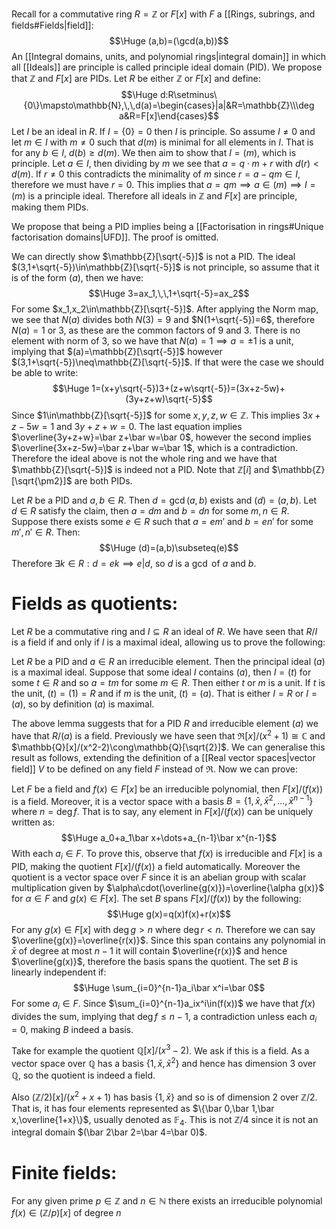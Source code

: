 Recall for a commutative ring $R=\mathbb{Z}$ or $F[x]$ with $F$ a [[Rings, subrings, and fields#Fields|field]]:$$\Huge (a,b)=(\gcd(a,b))$$An [[Integral domains, units, and polynomial rings|integral domain]] in which all [[Ideals]] are principle is called principle ideal domain (PID). We propose that $\mathbb{Z}$ and $F[x]$ are PIDs. Let $R$ be either $\mathbb{Z}$ or $F[x]$ and define:$$\Huge d:R\setminus\{0\}\mapsto\mathbb{N},\,\,d(a)=\begin{cases}|a|&R=\mathbb{Z}\\\deg a&R=F[x]\end{cases}$$Let $I$ be an ideal in $R$. If $I=\{0\}=0$ then $I$ is principle. So assume $I\neq0$ and let $m\in I$ with $m\neq0$ such that $d(m)$ is minimal for all elements in $I$. That is for any $b\in I$, $d(b)\geq d(m)$. We then aim to show that $I=(m)$, which is principle. Let $a\in I$, then dividing by $m$ we see that $a=q\cdot m+r$ with $d(r)<d(m)$. If $r\neq0$ this contradicts the minimality of $m$ since $r=a-qm\in I$, therefore we must have $r=0$. This implies that $a=qm\implies a\in(m)\implies I=(m)$ is a principle ideal. Therefore all ideals in $\mathbb{Z}$ and $F[x]$ are principle, making them PIDs.

We propose that being a PID implies being a [[Factorisation in rings#Unique factorisation domains|UFD]]. The proof is omitted.

We can directly show $\mathbb{Z}[\sqrt{-5}]$ is not a PID. The ideal $(3,1+\sqrt{-5})\in\mathbb{Z}[\sqrt{-5}]$ is not principle, so assume that it is of the form $(a)$, then we have:$$\Huge 3=ax_1,\,\,1+\sqrt{-5}=ax_2$$For some $x_1,x_2\in\mathbb{Z}[\sqrt{-5}]$. After applying the Norm map, we see that $N(a)$ divides both $N(3)=9$ and $N(1+\sqrt{-5})=6$, therefore $N(a)=1$ or $3$, as these are the common factors of $9$ and $3$. There is no element with norm of $3$, so we have that $N(a)=1\implies a=\pm1$ is a unit, implying that $(a)=\mathbb{Z}[\sqrt{-5}]$ however $(3,1+\sqrt{-5})\neq\mathbb{Z}[\sqrt{-5}]$. If that were the case we should be able to write:$$\Huge 1=(x+y\sqrt{-5})3+(z+w\sqrt{-5})=(3x+z-5w)+(3y+z+w)\sqrt{-5}$$Since $1\in\mathbb{Z}[\sqrt{-5}]$ for some $x,y,z,w\in\mathbb{Z}$. This implies $3x+z-5w=1$ and $3y+z+w=0$. The last equation implies $\overline{3y+z+w}=\bar z+\bar w=\bar 0$, however the second implies $\overline{3x+z-5w}=\bar z+\bar w=\bar 1$, which is a contradiction. Therefore the ideal above is not the whole ring and we have that $\mathbb{Z}[\sqrt{-5}]$ is indeed not a PID. Note that $\mathbb{Z}[i]$ and $\mathbb{Z}[\sqrt{\pm2}]$ are both PIDs.

Let $R$ be a PID and $a,b\in R$. Then $d=\gcd(a,b)$ exists and $(d)=(a,b)$. Let $d\in R$ satisfy the claim, then $a=dm$ and $b=dn$ for some $m,n\in R$. Suppose there exists some $e\in R$ such that $a=em'$ and $b=en'$ for some $m',n'\in R$. Then:$$\Huge (d)=(a,b)\subseteq(e)$$Therefore $\exists k\in R:d=ek\implies e|d$, so $d$ is a $\gcd$ of $a$ and $b$.

# Fields as quotients:

Let $R$ be a commutative ring and $I\subseteq R$ an ideal of $R$. We have seen that $R/I$ is a field if and only if $I$ is a maximal ideal, allowing us to prove the following:

Let $R$ be a PID and $a\in R$ an irreducible element. Then the principal ideal $(a)$ is a maximal ideal. Suppose that some ideal $I$ contains $(a)$, then $I=(t)$ for some $t\in R$ and so $a=tm$ for some $m\in R$. Then either $t$ or $m$ is a unit. If $t$ is the unit, $(t)=(1)=R$ and if $m$ is the unit, $(t)=(a)$. That is either $I=R$ or $I=(a)$, so by definition $(a)$ is maximal.

The above lemma suggests that for a PID $R$ and irreducible element $(a)$ we have that $R/(a)$ is a field. Previously we have seen that $\Re[x]/(x^2+1)\cong\mathbb{C}$ and $\mathbb{Q}[x]/(x^2-2)\cong\mathbb{Q}[\sqrt{2}]$. We can generalise this result as follows, extending the definition of a [[Real vector spaces|vector field]] $V$ to be defined on any field $F$ instead of $\Re$. Now we can prove:

Let $F$ be a field and $f(x)\in F[x]$ be an irreducible polynomial, then $F[x]/(f(x))$ is a field. Moreover, it is a vector space with a basis $B=\{1,\bar x,\bar x^2,\dots,\bar x^{n-1}\}$ where $n=\deg f$. That is to say, any element in $F[x]/(f(x))$ can be uniquely written as:$$\Huge a_0+a_1\bar x+\dots+a_{n-1}\bar x^{n-1}$$With each $a_i\in F$. To prove this, observe that $f(x)$ is irreducible and $F[x]$ is a PID, making the quotient $F[x]/(f(x))$ a field automatically. Moreover the quotient is a vector space over $F$ since it is an abelian group with scalar multiplication given by $\alpha\cdot(\overline{g(x)})=\overline{\alpha g(x)}$ for $\alpha\in F$ and $g(x)\in F[x]$. The set $B$ spans $F[x]/(f(x))$ by the following:$$\Huge g(x)=q(x)f(x)+r(x)$$For any $g(x)\in F[x]$ with $\deg g>n$ where $\deg r<n$. Therefore we can say $\overline{g(x)}=\overline{r(x)}$. Since this span contains any polynomial in $\bar x$ of degree at most $n-1$ it will contain $\overline{r(x)}$ and hence $\overline{g(x)}$, therefore the basis spans the quotient. The set $B$ is linearly independent if:$$\Huge \sum_{i=0}^{n-1}a_i\bar x^i=\bar 0$$For some $a_i\in F$. Since $\sum_{i=0}^{n-1}a_ix^i\in(f(x))$ we have that $f(x)$ divides the sum, implying that $\deg f\leq n-1$, a contradiction unless each $a_i=0$, making $B$ indeed a basis.

Take for example the quotient $\mathbb{Q}[x]/(x^3-2)$. We ask if this is a field. As a vector space over $\mathbb{Q}$ has a basis $\{1,\bar x,\bar x^2\}$ and hence has dimension $3$ over $\mathbb{Q}$, so the quotient is indeed a field.

Also $(\mathbb{Z}/2)[x]/(x^2+x+1)$ has basis $\{1,\bar x\}$ and so is of dimension $2$ over $\mathbb{Z}/2$. That is, it has four elements represented as $\{\bar 0,\bar 1,\bar x,\overline{1+x}\}$, usually denoted as $\mathbb{F}_4$. This is not $\mathbb{Z}/4$ since it is not an integral domain $(\bar 2\bar 2=\bar 4=\bar 0)$.

# Finite fields:

For any given prime $p\in\mathbb{Z}$ and $n\in\mathbb{N}$ there exists an irreducible polynomial $f(x)\in(\mathbb{Z}/p)[x]$ of degree $n$